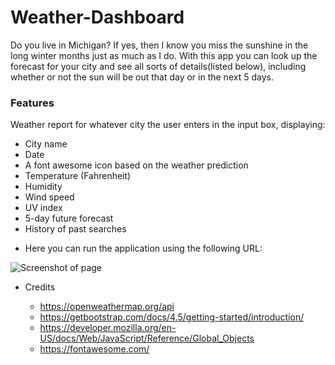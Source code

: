 # Weather-Dashboard
Do you live in Michigan? If yes, then I know you miss the sunshine in the long winter months just as much as I do. With this app you can look up the forecast for your city and see all sorts of details(listed below), including whether or not the sun will be out that day or in the next 5 days.


### Features
Weather report for whatever city the user enters in the input box, displaying: 
- City name
- Date
- A font awesome icon based on the weather prediction
- Temperature (Fahrenheit)
- Humidity
- Wind speed
- UV index
- 5-day future forecast
- History of past searches 


* Here you can run the application using the following URL:  

![Screenshot of page](https://user-images.githubusercontent.com/69053531/97061840-53b2b400-1566-11eb-9ff1-ad7339f3676e.png)


* Credits

  - https://openweathermap.org/api
  - https://getbootstrap.com/docs/4.5/getting-started/introduction/
  - https://developer.mozilla.org/en-US/docs/Web/JavaScript/Reference/Global_Objects
  - https://fontawesome.com/






